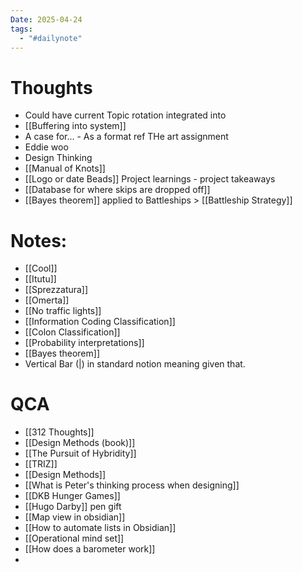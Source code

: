 ```yaml
---
Date: 2025-04-24
tags:
  - "#dailynote"
---
```



# Thoughts
- Could have current Topic rotation integrated into 
- [[Buffering into system]]
- A case for... - As a format ref THe art assignment
- Eddie woo
- Design Thinking
- [[Manual of Knots]]
- [[Logo or date Beads]]
  Project learnings - project takeaways   
- [[Database for where skips are dropped off]]
- [[Bayes theorem]] applied to Battleships > [[Battleship Strategy]]



# Notes:
- [[Cool]]
- [[Itutu]]
- [[Sprezzatura]]
- [[Omerta]]
- [[No traffic lights]]
- [[Information Coding Classification]]
- [[Colon Classification]]
- [[Probability interpretations]]
- [[Bayes theorem]]
- Vertical Bar (|) in standard notion meaning given that.

# QCA
- [[312 Thoughts]]
- [[Design Methods (book)]]
- [[The Pursuit of Hybridity]]
- [[TRIZ]]
- [[Design Methods]]
- [[What is Peter's thinking process when designing]]
- [[DKB Hunger Games]]
- [[Hugo Darby]] pen gift
- [[Map view in obsidian]]
- [[How to automate lists in Obsidian]]
- [[Operational mind set]]
- [[How does a barometer work]]
- 